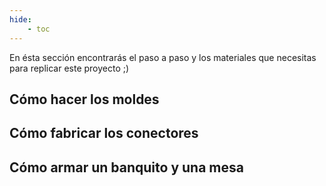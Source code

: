 ```yaml
---
hide:
    - toc
---
```

En ésta sección encontrarás el paso a paso y los materiales que necesitas para replicar este proyecto ;)


## Cómo hacer los moldes


## Cómo fabricar los conectores


## Cómo armar un banquito y una mesa
